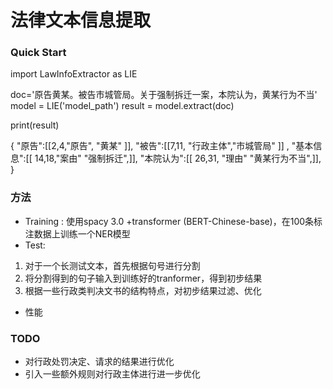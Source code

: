 #  法律文本信息提取 

### Quick Start 

import LawInfoExtractor as LIE

doc='原告黄某。被告市城管局。关于强制拆迁一案，本院认为，黄某行为不当'
model = LIE('model_path')
result = model.extract(doc)

print(result)

{
  "原告":[[2,4,"原告", "黄某" ]],
  "被告":[[7,11, "行政主体","市城管局" ]] ,
  "基本信息":[[ 14,18,"案由" "强制拆迁",]],
  "本院认为":[[ 26,31, "理由" "黄某行为不当",]],
}



### 方法
- Training : 使用spacy 3.0 +transformer (BERT-Chinese-base)，在100条标注数据上训练一个NER模型
- Test: 
1. 对于一个长测试文本，首先根据句号进行分割
2. 将分割得到的句子输入到训练好的tranformer，得到初步结果
3. 根据一些行政类判决文书的结构特点，对初步结果过滤、优化

- 性能


### TODO 
- 对行政处罚决定、请求的结果进行优化
- 引入一些额外规则对行政主体进行进一步优化

